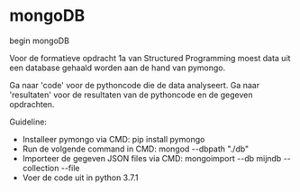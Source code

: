 # mongoDB
begin mongoDB

Voor de formatieve opdracht 1a van Structured Programming moest data uit een database gehaald worden aan de hand van pymongo.

Ga naar 'code' voor de pythoncode die de data analyseert.
Ga naar 'resultaten' voor de resultaten van de pythoncode en de gegeven opdrachten.

Guideline:
- Installeer pymongo via CMD: pip install pymongo
- Run de volgende command in CMD: mongod --dbpath "./db"
- Importeer de gegeven JSON files via CMD: mongoimport --db mijndb --collection <collectionname> --file <jsonfile>
- Voer de code uit in python 3.7.1
  
